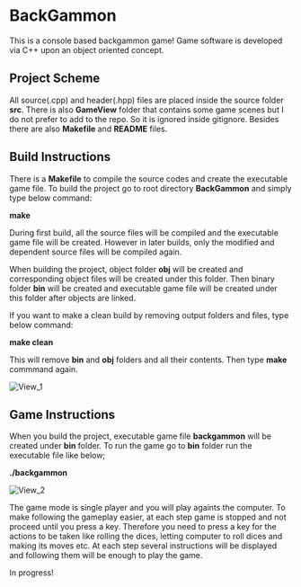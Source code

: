 # BackGammon

This is a console based backgammon game! Game software is developed via C++ upon an object oriented concept.


## Project Scheme

All source(.cpp) and header(.hpp) files are placed inside the source folder **src**. There is also **GameView** folder that contains some game scenes but I do not prefer to add to the repo. So it is ignored inside gitignore. Besides there are also **Makefile** and **README** files.


## Build Instructions

There is a **Makefile** to compile the source codes and create the executable game file. To build the project go to root directory **BackGammon** and simply type below command:

**make**

During first build, all the source files will be compiled and the executable game file will be created. However in later builds, only the modified and dependent source files will be compiled again.

When building the project, object folder **obj** will be created and corresponding object files will be created under this folder. Then binary folder **bin** will be created and executable game file will be created under this folder after objects are linked.

If you want to make a clean build by removing output folders and files, type below command:

**make clean**

This will remove **bin** and **obj** folders and all their contents. Then type **make** commmand again.

![View_1](https://user-images.githubusercontent.com/34675907/131223176-43e93668-9954-4fe9-b4bf-7f026f22534d.png)


## Game Instructions

When you build the project, executable game file **backgammon** will be created under **bin** folder. To run the game go to **bin** folder run the executable file like below;

**./backgammon**

![View_2](https://user-images.githubusercontent.com/34675907/131223184-677afcaa-1003-44a6-a456-8443435898db.png)


The game mode is single player and you will play againts the computer. To make following the gameplay easier, at each step game is stopped and not proceed until you press a key. Therefore you need to press a key for the actions to be taken like rolling the dices, letting computer to roll dices and making its moves etc. At each step several instructions will be displayed and following them will be enough to play the game.


In progress!
